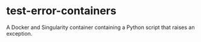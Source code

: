 # test-error-containers

A Docker and Singularity container containing a Python script that
raises an exception.
